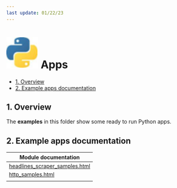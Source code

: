 ```yaml
---
last update: 01/22/23
---
```


# ![python-icon](../../media/icons/python-icon.svg) Apps

- [1. Overview](#1-overview)
- [2. Example apps documentation](#2-example-apps-documentation)


## 1. Overview 

The **examples** in this folder show some ready to run Python apps.


## 2. Example apps documentation

|Module documentation                                                |
|--------------------------------------------------------------------|
| [headlines_scraper_samples.html](./headlines_scraper_samples.html) |
| [http_samples.html](./http_samples.html)                           |
|                                                                    |
